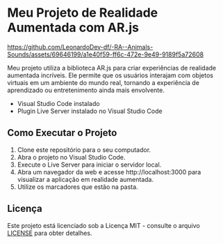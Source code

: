# Meu Projeto de Realidade Aumentada com AR.js



https://github.com/LeonardoDev-df/-RA--Animals-Sounds/assets/69646199/a1e40f59-ff6c-472e-9e49-9189f5a72608


Meu projeto utiliza a biblioteca AR.js para criar experiências de realidade aumentada incríveis.
Ele permite que os usuários interajam com objetos virtuais em um ambiente do mundo real, tornando a
experiência de aprendizado ou entretenimento ainda mais envolvente.


* Visual Studio Code instalado
* Plugin Live Server instalado no Visual Studio Code


## Como Executar o Projeto

1. Clone este repositório para o seu computador.
2. Abra o projeto no Visual Studio Code.
3. Execute o Live Server para iniciar o servidor local.
4. Abra um navegador da web e acesse http://localhost:3000 para visualizar a aplicação em realidade aumentada.
5. Utilize os marcadores que estão na pasta.


## Licença

Este projeto está licenciado sob a Licença MIT - consulte o arquivo [LICENSE](LICENSE) para obter detalhes.
